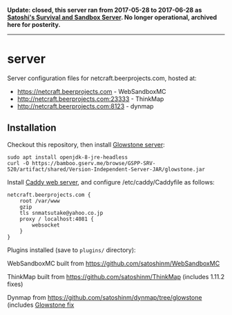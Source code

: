 **Update: closed, this server ran from 2017-05-28 to 2017-06-28
as [Satoshi's Survival and Sandbox Server](https://forums.glowstone.net/topic/64/satoshi-s-survival-and-sandbox-server). No longer operational, archived here for posterity.**

---

# server

Server configuration files for netcraft.beerprojects.com, hosted at:

* https://netcraft.beerprojects.com - WebSandboxMC
* http://netcraft.beerprojects.com:23333 - ThinkMap
* http://netcraft.beerprojects.com:8123 - dynmap

## Installation

Checkout this repository, then install [Glowstone server](https://www.glowstone.net):

```
sudo apt install openjdk-8-jre-headless
curl -O https://bamboo.gserv.me/browse/GSPP-SRV-520/artifact/shared/Version-Independent-Server-JAR/glowstone.jar
```

Install [Caddy web server](https://www.digitalocean.com/community/tutorials/how-to-host-a-website-with-caddy-on-ubuntu-16-04),
and configure /etc/caddy/Caddyfile as follows:

```
netcraft.beerprojects.com {
	root /var/www
	gzip
	tls snmatsutake@yahoo.co.jp
	proxy / localhost:4081 {
		websocket
	}
}
```

Plugins installed (save to `plugins/` directory):

WebSandboxMC built from https://github.com/satoshinm/WebSandboxMC

ThinkMap built from https://github.com/satoshinm/ThinkMap (includes 1.11.2 fixes)

Dynmap from https://github.com/satoshinm/dynmap/tree/glowstone (includes [Glowstone fix](https://github.com/webbukkit/dynmap/pull/2099)


